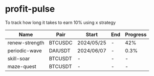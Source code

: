 # profit-pulse
To track how long it takes to earn 10% using x strategy

|Name|Pair|Start|End|Progress|
|----|----|----|----|----|
|renew-strength|BTCUSDC|2024/05/25|-|42%|
|periodic-wave|DAIUSDT|2024/06/07|-|0.3%|
|skill-soar|BTCUSDT|-|-|-|
|maze-quest|BTCUSDT|-|-|-|
